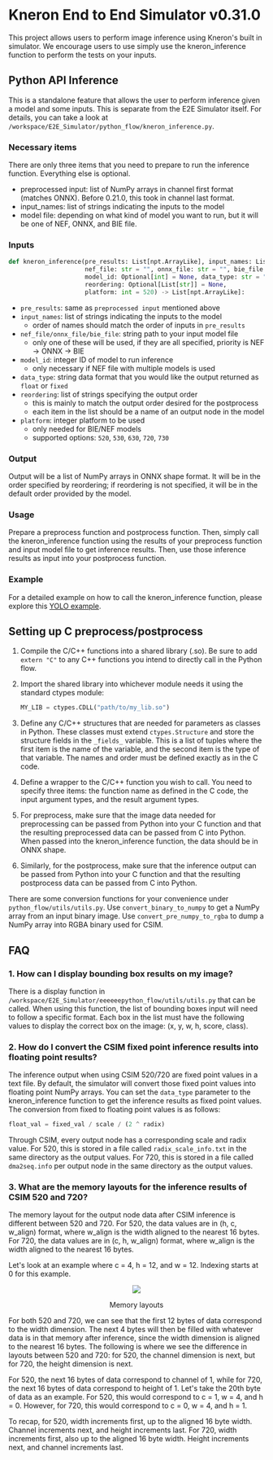 # Kneron End to End Simulator v0.31.0

This project allows users to perform image inference using Kneron's built in simulator. We encourage users to use simply use the kneron_inference function to perform the tests on your inputs.

## Python API Inference

This is a standalone feature that allows the user to perform inference given a model and some inputs. This is separate from the E2E Simulator itself. For details, you can take a look at `/workspace/E2E_Simulator/python_flow/kneron_inference.py`.

### Necessary items

There are only three items that you need to prepare to run the inference function. Everything else is optional.

* preprocessed input: list of NumPy arrays in channel first format (matches ONNX). Before 0.21.0, this took in channel last format.
* input_names: list of strings indicating the inputs to the model
* model file: depending on what kind of model you want to run, but it will be one of NEF, ONNX, and BIE file.

### Inputs

```python
def kneron_inference(pre_results: List[npt.ArrayLike], input_names: List[str],
                     nef_file: str = "", onnx_file: str = "", bie_file: str = "",
                     model_id: Optional[int] = None, data_type: str = "float",
                     reordering: Optional[List[str]] = None,
                     platform: int = 520) -> List[npt.ArrayLike]:
```

* `pre_results`: same as `preprocessed input` mentioned above
* `input_names`: list of strings indicating the inputs to the model
  * order of names should match the order of inputs in `pre_results`
* `nef_file/onnx_file/bie_file`: string path to your input model file
  * only one of these will be used, if they are all specified, priority is NEF -> ONNX -> BIE
* `model_id`: integer ID of model to run inference
  * only necessary if NEF file with multiple models is used
* `data_type`: string data format that you would like the output returned as `float` or `fixed`
* `reordering`: list of strings specifying the output order
  * this is mainly to match the output order desired for the postprocess
  * each item in the list should be a name of an output node in the model
* `platform`: integer platform to be used
  * only needed for BIE/NEF models
  * supported options: `520`, `530`, `630`, `720`, `730`

### Output

Output will be a list of NumPy arrays in ONNX shape format. It will be in the order specified by reordering; if reordering is not specified, it will be in the default order provided by the model.

### Usage

Prepare a preprocess function and postprocess function. Then, simply call the kneron_inference function using the results of your preprocess function and input model file to get inference results. Then, use those inference results as input into your postprocess function.

### Example

For a detailed example on how to call the kneron_inference function, please explore this [YOLO example](https://doc.kneron.com/docs/#toolchain/appendix/yolo_example/).

## Setting up C preprocess/postprocess

1. Compile the C/C++ functions into a shared library (.so). Be sure to add `extern "C"` to any C++ functions you intend to directly call in the Python flow.
2. Import the shared library into whichever module needs it using the standard ctypes module:

    ```python
    MY_LIB = ctypes.CDLL("path/to/my_lib.so")
    ```

3. Define any C/C++ structures that are needed for parameters as classes in Python. These classes must extend `ctypes.Structure` and store the structure fields in the `_fields_` variable. This is a list of tuples where the first item is the name of the variable, and the second item is the type of that variable. The names and order must be defined exactly as in the C code.
4. Define a wrapper to the C/C++ function you wish to call. You need to specify three items: the function name as defined in the C code, the input argument types, and the result argument types.
5. For preprocess, make sure that the image data needed for preprocessing can be passed from Python into your C function and that the resulting preprocessed data can be passed from C into Python. When passed into the kneron_inference function, the data should be in ONNX shape.
6. Similarly, for the postprocess, make sure that the inference output can be passed from Python into your C function and that the resulting postprocess data can be passed from C into Python.

There are some conversion functions for your convenience under `python_flow/utils/utils.py`.
Use `convert_binary_to_numpy` to get a NumPy array from an input binary image. Use `convert_pre_numpy_to_rgba` to dump a NumPy array into RGBA binary used for CSIM.

## FAQ

### 1. How can I display bounding box results on my image?

There is a display function in `/workspace/E2E_Simulator/eeeeeepython_flow/utils/utils.py` that can be called. When using this function, the list of bounding boxes input will need to follow a specific format. Each box in the list must have the following values to display the correct box on the image: (x, y, w, h, score, class).

### 2. How do I convert the CSIM fixed point inference results into floating point results?

The inference output when using CSIM 520/720 are fixed point values in a text file. By default, the simulator will convert those fixed point values into floating point NumPy arrays. You can set the `data_type` parameter to the kneron_inference function to get the inference results as fixed point values. The conversion from fixed to floating point values is as follows:

```python
float_val = fixed_val / scale / (2 ^ radix)
```

Through CSIM, every output node has a corresponding scale and radix value. For 520, this is stored in a file called `radix_scale_info.txt` in the same directory as the output values. For 720, this is stored in a file called `dma2seq.info` per output node in the same directory as the output values.

### 3. What are the memory layouts for the inference results of CSIM 520 and 720?

The memory layout for the output node data after CSIM inference is different between 520 and 720. For 520, the data values are in (h, c, w_align) format, where w_align is the width aligned to the nearest 16 bytes. For 720, the data values are in (c, h, w_align) format, where w_align is the width aligned to the nearest 16 bytes.

Let's look at an example where c = 4, h = 12, and w = 12. Indexing starts at 0 for this example.

<div align="center">
<img src="../../imgs/python_app/memory_layouts.png">
<p>Memory layouts</p>
</div>

For both 520 and 720, we can see that the first 12 bytes of data correspond to the width dimension. The next 4 bytes will then be filled with whatever data is in that memory after inference, since the width dimension is aligned to the nearest 16 bytes. The following is where we see the difference in layouts between 520 and 720: for 520, the channel dimension is next, but for 720, the height dimension is next.

For 520, the next 16 bytes of data correspond to channel of 1, while for 720, the next 16 bytes of data correspond to height of 1. Let's take the 20th byte of data as an example. For 520, this would correspond to c = 1, w = 4, and h = 0. However, for 720, this would correspond to c = 0, w = 4, and h = 1.

To recap, for 520, width increments first, up to the aligned 16 byte width. Channel increments next, and height increments last. For 720, width increments first, also up to the aligned 16 byte width. Height increments next, and channel increments last.
